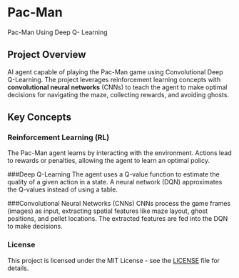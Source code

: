 # Pac-Man
Pac-Man Using Deep Q- Learning

## Project Overview
 AI agent capable of playing the Pac-Man game using Convolutional Deep Q-Learning. The project leverages reinforcement learning concepts with **convolutional neural networks** (CNNs) to teach the agent to make optimal decisions for navigating the maze, collecting rewards, and avoiding ghosts.

## Key Concepts
### Reinforcement Learning (RL)
The Pac-Man agent learns by interacting with the environment.
Actions lead to rewards or penalties, allowing the agent to learn an optimal policy.

###Deep Q-Learning
The agent uses a Q-value function to estimate the quality of a given action in a state.
A neural network (DQN) approximates the Q-values instead of using a table.


###Convolutional Neural Networks (CNNs)
CNNs process the game frames (images) as input, extracting spatial features like maze layout, ghost positions, and pellet locations.
The extracted features are fed into the DQN to make decisions.


### License

This project is licensed under the MIT License - see the [LICENSE](LICENSE) file for details.


